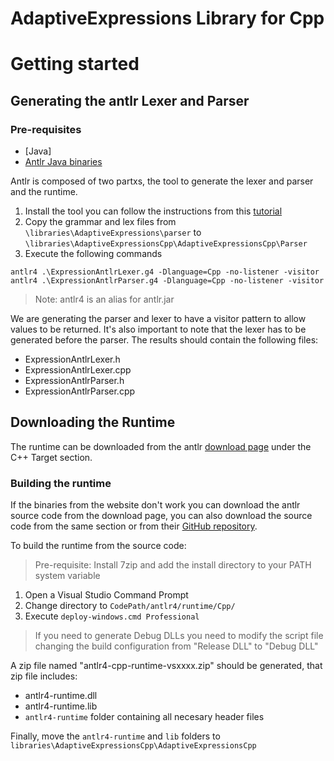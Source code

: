 # AdaptiveExpressions Library for Cpp

# Getting started

## Generating the antlr Lexer and Parser

### Pre-requisites

- [Java]
- [Antlr Java binaries](https://www.antlr.org/download.html)

Antlr is composed of two partxs, the tool to generate the lexer and parser and the runtime.

1. Install the tool you can follow the instructions from this [tutorial](https://tomassetti.me/antlr-mega-tutorial/#setup-antlr)
2. Copy the grammar and lex files from `\libraries\AdaptiveExpressions\parser` to `\libraries\AdaptiveExpressionsCpp\AdaptiveExpressionsCpp\Parser`
3. Execute the following commands
```
antlr4 .\ExpressionAntlrLexer.g4 -Dlanguage=Cpp -no-listener -visitor
antlr4 .\ExpressionAntlrParser.g4 -Dlanguage=Cpp -no-listener -visitor
```
> Note: antlr4 is an alias for antlr.jar

We are generating the parser and lexer to have a visitor pattern to allow values to be returned. It's also important to note that the lexer has to be generated before the parser. The results should contain the following files:
* ExpressionAntlrLexer.h
* ExpressionAntlrLexer.cpp
* ExpressionAntlrParser.h
* ExpressionAntlrParser.cpp

## Downloading the Runtime

The runtime can be downloaded from the antlr [download page](https://www.antlr.org/download.html) under the C++ Target section.

### Building the runtime

If the binaries from the website don't work you can download the antlr source code from the download page, you can also download the source code from the same section or from their [GitHub repository](https://github.com/antlr/antlr4).

To build the runtime from the source code:
> Pre-requisite: Install 7zip and add the install directory to your PATH system variable 
1. Open a Visual Studio Command Prompt
2. Change directory to `CodePath/antlr4/runtime/Cpp/`
3. Execute `deploy-windows.cmd Professional`

> If you need to generate Debug DLLs you need to modify the script file changing the build configuration from "Release DLL" to "Debug DLL"

A zip file named "antlr4-cpp-runtime-vsxxxx.zip" should be generated, that zip file includes:
* antlr4-runtime.dll
* antlr4-runtime.lib
* `antlr4-runtime` folder containing all necesary header files 

Finally, move the `antlr4-runtime` and `lib` folders to `libraries\AdaptiveExpressionsCpp\AdaptiveExpressionsCpp`